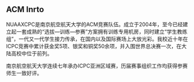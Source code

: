 ## ACM Inrto

NUAAXCPC是南京航空航天大学的ACM竞赛队伍。成立于2004年，至今已经建立起一套成熟的“选拔—训练—参赛”方案拥有训练专用机房，同时建立“学生教练组”，一代又一代学生接力传承，在国内以及国际赛场上大放光彩。我校近十年在ICPC竞赛中累计获金奖5项、银奖和铜奖50余项，并入围世界总决赛一次，在大陆高校中位于前列。

南京航空航天大学连续七年承办ICPC亚洲区域赛，历届赛事组织工作均获得参赛师生一致好评。
